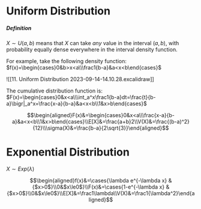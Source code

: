 # Uniform Distribution
##### Definition
$X\sim U(a,b)$ means that $X$ can take *any* value in the interval $(a,b)$, with probability equally dense everywhere in the interval density function.

For example, take the following density function: $f(x)=\begin{cases}0&b>x<a\\\frac1{b-a}&a<x<b\end{cases}$

![[11. Uniform Distribution 2023-09-14-14.10.28.excalidraw]]

The cumulative distribution function is: $F(x)=\begin{cases}0&x<a\\\int_a^x\frac1{b-a}dt=\frac{t}{b-a}\bigr|_a^x=\frac{x-a}{b-a}&a<x<b\\1&x>b\end{cases}$

$$\begin{aligned}F(x)&=\begin{cases}0&x<a\\\frac{x-a}{b-a}&a<x<b\\1&x>b\end{cases}\\E[X]&=\frac{a+b}2\\V(X)&=\frac{(b-a)^2}{12}\\\sigma(X)&=\frac{b-a}{2\sqrt{3}}\end{aligned}$$

# Exponential Distribution
$X\sim Exp(\lambda)$


$$\begin{aligned}f(x)&=\cases{\lambda e^{-\lambda x} &{$x>0$}\\0&$x\le0$}\\F(x)&=\cases{1-e^{-\lambda x} &{$x>0$}\\0&$x\le0$}\\E[X]&=\frac1\lambda\\V(X)&=\frac1{\lambda^2}\end{aligned}$$